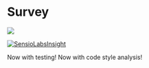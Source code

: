 # Survey

[![](https://travis-ci.org/Isigiel/survey.svg)](https://travis-ci.org/Isigiel/survey)

[![SensioLabsInsight](https://insight.sensiolabs.com/projects/26de8058-89fe-49d8-a188-be4fcf6c92cc/big.png)](https://insight.sensiolabs.com/projects/26de8058-89fe-49d8-a188-be4fcf6c92cc)

Now with testing!
Now with code style analysis!
